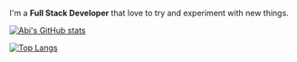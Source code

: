 I'm a **Full Stack Developer** that love to try and experiment with new things.


[![Abi's GitHub stats](https://github-readme-stats.vercel.app/api?username=elabi3&count_private=true&show_icons=true)](https://github.com/elabi3)

[![Top Langs](https://github-readme-stats.vercel.app/api/top-langs/?username=elabi3&langs_count=8)](https://github.com/elabi3)
